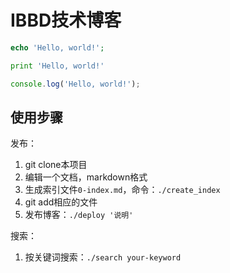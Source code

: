 # IBBD技术博客

```php
echo 'Hello, world!';
```

```python
print 'Hello, world!'
```

```javascript
console.log('Hello, world!');
```

## 使用步骤

发布：

1. git clone本项目
2. 编辑一个文档，markdown格式
3. 生成索引文件`0-index.md`，命令：`./create_index`
4. git add相应的文件
5. 发布博客：`./deploy '说明'`

搜索：

1. 按关键词搜索：`./search your-keyword`

